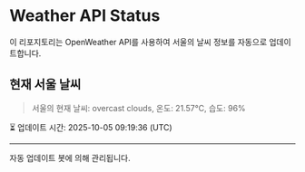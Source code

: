 
# Weather API Status

이 리포지토리는 OpenWeather API를 사용하여 서울의 날씨 정보를 자동으로 업데이트합니다.

## 현재 서울 날씨
> 서울의 현재 날씨: overcast clouds, 온도: 21.57°C, 습도: 96%

⏳ 업데이트 시간: 2025-10-05 09:19:36 (UTC)

---
자동 업데이트 봇에 의해 관리됩니다.
